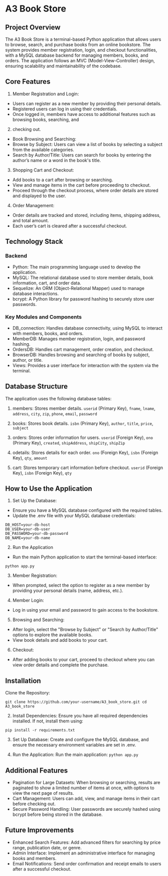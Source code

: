 # A3 Book Store
## Project Overview

The A3 Book Store is a terminal-based Python application that allows users to browse, search, and purchase books from an online bookstore. The system provides member registration, login, and checkout functionalities, with a MySQL database backend for managing members, books, and orders. The application follows an MVC (Model-View-Controller) design, ensuring scalability and maintainability of the codebase.

## Core Features

1. Member Registration and Login:
* Users can register as a new member by providing their personal details.
* Registered users can log in using their credentials.
* Once logged in, members have access to additional features such as browsing books, searching, and

2. checking out.
* Book Browsing and Searching:
* Browse by Subject: Users can view a list of books by selecting a subject from the available categories.
* Search by Author/Title: Users can search for books by entering the author’s name or a word in the book's title.

3. Shopping Cart and Checkout:
* Add books to a cart after browsing or searching.
* View and manage items in the cart before proceeding to checkout.
* Proceed through the checkout process, where order details are stored and displayed to the user.

4. Order Management:
* Order details are tracked and stored, including items, shipping address, and total amount.
* Each user’s cart is cleared after a successful checkout.

## Technology Stack

### Backend

* Python: The main programming language used to develop the application.
* MySQL: The relational database used to store member details, book information, cart, and order data.
* Sequelize: An ORM (Object-Relational Mapper) used to manage database interactions.
* bcrypt: A Python library for password hashing to securely store user passwords.

### Key Modules and Components

* DB_connection: Handles database connectivity, using MySQL to interact with members, books, and orders.
* MemberDB: Manages member registration, login, and password hashing.
* OrdersDB: Handles cart management, order creation, and checkout.
* BrowserDB: Handles browsing and searching of books by subject, author, or title.
* Views: Provides a user interface for interaction with the system via the terminal.

## Database Structure

The application uses the following database tables:

1. members: Stores member details.
``userid`` (Primary Key), ``fname``, ``lname``, ``address``, ``city``, ``zip``, ``phone``, ``email``, ``password``

2. books: Stores book details.
``isbn`` (Primary Key), ``author``, ``title``, ``price``, ``subject``

3. orders: Stores order information for users.
``userid`` (Foreign Key), ``ono`` (Primary Key), ``created``, ``shipAddress``, ``shipCity``, ``shipZip``

4. odetails: Stores details for each order.
``ono`` (Foreign Key), ``isbn`` (Foreign Key), ``qty``, ``amount``

5. cart: Stores temporary cart information before checkout.
``userid`` (Foreign Key), ``isbn`` (Foreign Key), ``qty``

## How to Use the Application
1. Set Up the Database:
* Ensure you have a MySQL database configured with the required tables.
* Update the .env file with your MySQL database credentials:
````
DB_HOST=your-db-host
DB_USER=your-db-user
DB_PASSWORD=your-db-password
DB_NAME=your-db-name
````
2. Run the Application
* Run the main Python application to start the terminal-based interface:

````
python app.py
````

3. Member Registration:
* When prompted, select the option to register as a new member by providing your personal details (name, address, etc.).

4. Member Login:
* Log in using your email and password to gain access to the bookstore.

5. Browsing and Searching:
* After login, select the "Browse by Subject" or "Search by Author/Title" options to explore the available books.
* View book details and add books to your cart.

6. Checkout:
* After adding books to your cart, proceed to checkout where you can view order details and complete the purchase.

## Installation

Clone the Repository:

``
git clone https://github.com/your-username/A3_book_store.git
cd A3_book_store
``

2. Install Dependencies: Ensure you have all required dependencies installed. If not, install them using:

``
pip install -r requirements.txt
``

3. Set Up Database: Create and configure the MySQL database, and ensure the necessary environment variables are set in .env.

4. Run the Application: Run the main application:
``
python app.py
``

## Additional Features

* Pagination for Large Datasets: When browsing or searching, results are paginated to show a limited number of items at once, with options to view the next page of results.
* Cart Management: Users can add, view, and manage items in their cart before checking out.
* Secure Password Handling: User passwords are securely hashed using bcrypt before being stored in the database.

## Future Improvements

* Enhanced Search Features: Add advanced filters for searching by price range, publication date, or genre.
* Admin Interface: Implement an administrative interface for managing books and members.
* Email Notifications: Send order confirmation and receipt emails to users after a successful checkout.